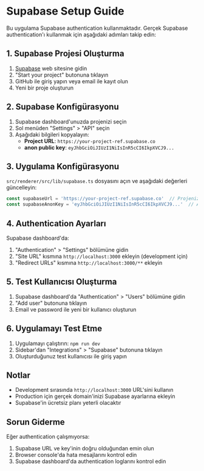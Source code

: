 # Supabase Setup Guide

Bu uygulama Supabase authentication kullanmaktadır. Gerçek Supabase authentication'ı kullanmak için aşağıdaki adımları takip edin:

## 1. Supabase Projesi Oluşturma

1. [Supabase](https://supabase.com) web sitesine gidin
2. "Start your project" butonuna tıklayın
3. GitHub ile giriş yapın veya email ile kayıt olun
4. Yeni bir proje oluşturun

## 2. Supabase Konfigürasyonu

1. Supabase dashboard'unuzda projenizi seçin
2. Sol menüden "Settings" > "API" seçin
3. Aşağıdaki bilgileri kopyalayın:
   - **Project URL**: `https://your-project-ref.supabase.co`
   - **anon public key**: `eyJhbGciOiJIUzI1NiIsInR5cCI6IkpXVCJ9...`

## 3. Uygulama Konfigürasyonu

`src/renderer/src/lib/supabase.ts` dosyasını açın ve aşağıdaki değerleri güncelleyin:

```typescript
const supabaseUrl = 'https://your-project-ref.supabase.co'  // Projenizin URL'si
const supabaseAnonKey = 'eyJhbGciOiJIUzI1NiIsInR5cCI6IkpXVCJ9...'  // Anon key'iniz
```

## 4. Authentication Ayarları

Supabase dashboard'da:
1. "Authentication" > "Settings" bölümüne gidin
2. "Site URL" kısmına `http://localhost:3000` ekleyin (development için)
3. "Redirect URLs" kısmına `http://localhost:3000/**` ekleyin

## 5. Test Kullanıcısı Oluşturma

1. Supabase dashboard'da "Authentication" > "Users" bölümüne gidin
2. "Add user" butonuna tıklayın
3. Email ve password ile yeni bir kullanıcı oluşturun

## 6. Uygulamayı Test Etme

1. Uygulamayı çalıştırın: `npm run dev`
2. Sidebar'dan "Integrations" > "Supabase" butonuna tıklayın
3. Oluşturduğunuz test kullanıcısı ile giriş yapın

## Notlar

- Development sırasında `http://localhost:3000` URL'sini kullanın
- Production için gerçek domain'inizi Supabase ayarlarına ekleyin
- Supabase'in ücretsiz planı yeterli olacaktır

## Sorun Giderme

Eğer authentication çalışmıyorsa:
1. Supabase URL ve key'inin doğru olduğundan emin olun
2. Browser console'da hata mesajlarını kontrol edin
3. Supabase dashboard'da authentication loglarını kontrol edin
